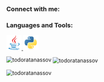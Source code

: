 <h3 align="left">Connect with me:</h3>
<p align="left">
</p>

<h3 align="left">Languages and Tools:</h3>
<p align="left"> <a href="https://www.java.com" target="_blank" rel="noreferrer"> <img src="https://raw.githubusercontent.com/devicons/devicon/master/icons/java/java-original.svg" alt="java" width="40" height="40"/> </a> <a href="https://www.python.org" target="_blank" rel="noreferrer"> <img src="https://raw.githubusercontent.com/devicons/devicon/master/icons/python/python-original.svg" alt="python" width="40" height="40"/> </a> </p>

<p><img align="left" src="https://github-readme-stats.vercel.app/api/top-langs?username=todoratanassov&show_icons=true&locale=en&layout=compact" alt="todoratanassov" /></p>

<p>&nbsp;<img align="center" src="https://github-readme-stats.vercel.app/api?username=todoratanassov&show_icons=true&locale=en" alt="todoratanassov" /></p>

<p><img align="center" src="https://github-readme-streak-stats.herokuapp.com/?user=todoratanassov&" alt="todoratanassov" /></p>
